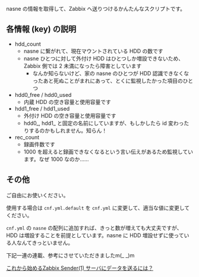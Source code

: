 nasne の情報を取得して、Zabbix へ送りつけるかんたんなスクリプトです。

## 各情報 (key) の説明

- hdd_count
    - nasne に繋がれて、現在マウントされている HDD の数です
    - nasne ひとつに対して外付け HDD はひとつしか増設できないため、Zabbix 側では 2 未満になったら障害としています
        - なんか知らないけど、家の nasne のひとつが HDD 認識できなくなったあと死ぬことがまれにあって、とくに監視したかった項目のひとつ
- hdd0_free / hdd0_used
    - 内蔵 HDD の空き容量と使用容量です
- hdd1_free / hdd1_used
    - 外付け HDD の空き容量と使用容量です
    - hdd0_, hdd1_ と固定の名前にしていますが、もしかしたら id 変わったりするのかもしれません。知らん！
- rec_count
    - 録画件数です
    - 1000 を超えると録画できなくなるという言い伝えがあるため監視しています。なぜ 1000 なのか……

## その他

ご自由にお使いください。

使用する場合は `cnf.yml.default` を `cnf.yml` に変更して、適当な値に変更してください。

`cnf.yml` の `nasne` の配列に追加すれば、きっと数が増えても大丈夫ですが、HDD は増設することを前提としています。nasne に HDD 増設せずに使っている人なんてきっといません。

下記一連の連載、参考にさせていただきましたm(_ _)m

[これから始めるZabbix Sender(1) サーバにデータを送るには？](http://pocketstudio.jp/log3/2015/01/07/howto-use-zabbix-sender/)

